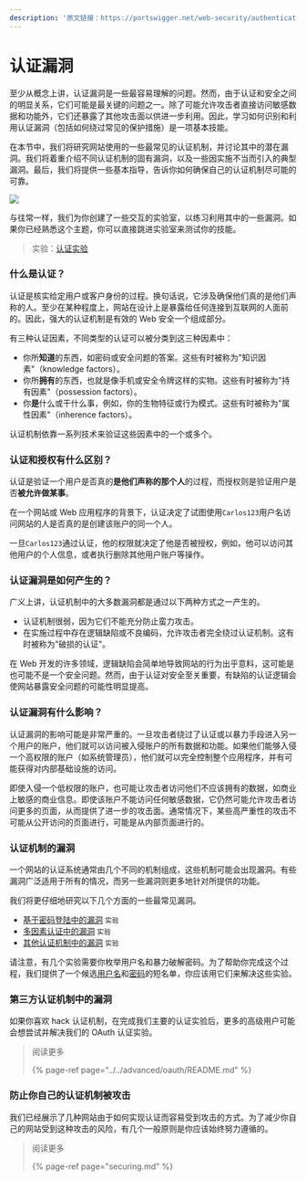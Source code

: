 ```yaml
---
description: '原文链接：https://portswigger.net/web-security/authentication'
---
```


# 认证漏洞

至少从概念上讲，认证漏洞是一些最容易理解的问题。然而，由于认证和安全之间的明显关系，它们可能是最关键的问题之一。除了可能允许攻击者直接访问敏感数据和功能外，它们还暴露了其他攻击面以供进一步利用。因此，学习如何识别和利用认证漏洞（包括如何绕过常见的保护措施）是一项基本技能。

在本节中，我们将研究网站使用的一些最常见的认证机制，并讨论其中的潜在漏洞。我们将着重介绍不同认证机制的固有漏洞，以及一些因实施不当而引入的典型漏洞。最后，我们将提供一些基本指导，告诉你如何确保自己的认证机制尽可能的可靠。

![](../../.gitbook/assets/password-reset-poisoning.svg)

与往常一样，我们为你创建了一些交互的实验室，以练习利用其中的一些漏洞。如果你已经熟悉这个主题，你可以直接跳进实验室来测试你的技能。

> 实验：[认证实验](https://portswigger.net/web-security/all-labs#authentication)

### 什么是认证？

认证是核实给定用户或客户身份的过程。换句话说，它涉及确保他们真的是他们声称的人。至少在某种程度上，网站在设计上是暴露给任何连接到互联网的人面前的。因此，强大的认证机制是有效的 Web 安全一个组成部分。

有三种认证因素，不同类型的认证可以被分类到这三种因素中：

* 你所**知道**的东西，如密码或安全问题的答案。这些有时被称为"知识因素"（knowledge factors）。
* 你所**拥有**的东西，也就是像手机或安全令牌这样的实物。这些有时被称为"持有因素"（possession factors）。
* 你**是**什么或干什么事，例如，你的生物特征或行为模式。这些有时被称为"属性因素"（inherence factors）。

认证机制依靠一系列技术来验证这些因素中的一个或多个。

### 认证和授权有什么区别？

认证是验证一个用户是否真的**是他们声称的那个人**的过程，而授权则是验证用户是否**被允许做某事**。

在一个网站或 Web 应用程序的背景下，认证决定了试图使用`Carlos123`用户名访问网站的人是否真的是创建该账户的同一个人。

一旦`Carlos123`通过认证，他的权限就决定了他是否被授权，例如，他可以访问其他用户的个人信息，或者执行删除其他用户账户等操作。

### 认证漏洞是如何产生的？

广义上讲，认证机制中的大多数漏洞都是通过以下两种方式之一产生的。

* 认证机制很弱，因为它们不能充分防止蛮力攻击。
* 在实施过程中存在逻辑缺陷或不良编码，允许攻击者完全绕过认证机制。这有时被称为"破损的认证"。

在 Web 开发的许多领域，逻辑缺陷会简单地导致网站的行为出乎意料，这可能是也可能不是一个安全问题。然而，由于认证对安全至关重要，有缺陷的认证逻辑会使网站暴露安全问题的可能性明显提高。

### 认证漏洞有什么影响？

认证漏洞的影响可能是非常严重的。一旦攻击者绕过了认证或以暴力手段进入另一个用户的账户，他们就可以访问被入侵账户的所有数据和功能。如果他们能够入侵一个高权限的账户（如系统管理员），他们就可以完全控制整个应用程序，并有可能获得对内部基础设施的访问。

即使入侵一个低权限的账户，也可能让攻击者访问他们不应该拥有的数据，如商业上敏感的商业信息。即使该账户不能访问任何敏感数据，它仍然可能允许攻击者访问更多的页面，从而提供了进一步的攻击面。通常情况下，某些高严重性的攻击不可能从公开访问的页面进行，可能是从内部页面进行的。

### 认证机制的漏洞

一个网站的认证系统通常由几个不同的机制组成，这些机制可能会出现漏洞。有些漏洞广泛适用于所有的情况，而另一些漏洞则更多地针对所提供的功能。

我们将更仔细地研究以下几个方面的一些最常见漏洞。

* [基于密码登陆中的漏洞](https://portswigger.net/web-security/authentication/password-based) `实验`
* [多因素认证中的漏洞](https://portswigger.net/web-security/authentication/multi-factor) `实验`
* [其他认证机制中的漏洞](https://portswigger.net/web-security/authentication/other-mechanisms) `实验`

请注意，有几个实验需要你枚举用户名和暴力破解密码。为了帮助你完成这个过程，我们提供了一个候选[用户名](https://portswigger.net/web-security/authentication/auth-lab-usernames)和[密码](https://portswigger.net/web-security/authentication/auth-lab-passwords)的短名单，你应该用它们来解决这些实验。

### 第三方认证机制中的漏洞

如果你喜欢 hack 认证机制，在完成我们主要的认证实验后，更多的高级用户可能会想尝试并解决我们的 OAuth 认证实验。

> 阅读更多
>
> {% page-ref page="../../advanced/oauth/README.md" %}

### 防止你自己的认证机制被攻击

我们已经展示了几种网站由于如何实现认证而容易受到攻击的方式。为了减少你自己的网站受到这种攻击的风险，有几个一般原则是你应该始终努力遵循的。

> 阅读更多
>
> {% page-ref page="securing.md" %}

